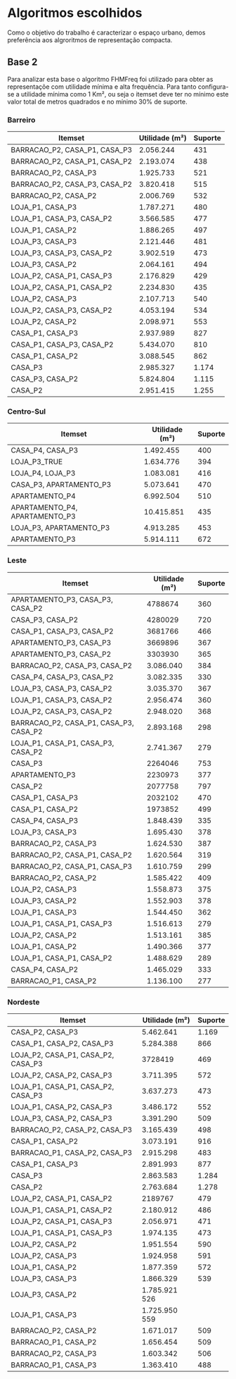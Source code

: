 # Algoritmos escolhidos
Como o objetivo do trabalho é caracterizar o espaço urbano, demos preferência aos algroritmos de representação compacta. 

## Base 2
Para analizar esta base o algoritmo FHMFreq foi utilizado para obter as representaçõe com utilidade mínima e alta frequência. Para tanto configura-se a utilidade mínima como 1 Km², ou seja o itemset deve ter no mínimo este valor total de metros quadrados e no mínimo 30% de suporte.  

### Barreiro
Itemset| Utilidade (m²)| Suporte
--|--|--
BARRACAO_P2, CASA_P1, CASA_P3|2.056.244|431
BARRACAO_P2, CASA_P1, CASA_P2|2.193.074|438
BARRACAO_P2, CASA_P3|1.925.733|521
BARRACAO_P2, CASA_P3, CASA_P2|3.820.418|515
BARRACAO_P2, CASA_P2|2.006.769|532
LOJA_P1, CASA_P3|1.787.271|480
LOJA_P1, CASA_P3, CASA_P2|3.566.585|477
LOJA_P1, CASA_P2|1.886.265|497
LOJA_P3, CASA_P3|2.121.446|481
LOJA_P3, CASA_P3, CASA_P2|3.902.519|473
LOJA_P3, CASA_P2|2.064.161|494
LOJA_P2, CASA_P1, CASA_P3|2.176.829|429
LOJA_P2, CASA_P1, CASA_P2|2.234.830|435
LOJA_P2, CASA_P3|2.107.713|540
LOJA_P2, CASA_P3, CASA_P2|4.053.194|534
LOJA_P2, CASA_P2|2.098.971|553
CASA_P1, CASA_P3|2.937.989|827
CASA_P1, CASA_P3, CASA_P2|5.434.070|810
CASA_P1, CASA_P2|3.088.545|862
CASA_P3|2.985.327|1.174
CASA_P3, CASA_P2|5.824.804|1.115
CASA_P2|2.951.415|1.255

### Centro-Sul
Itemset| Utilidade (m²)| Suporte
--|--|--
CASA_P4, CASA_P3|1.492.455|400
LOJA_P3_TRUE|1.634.776|394
LOJA_P4, LOJA_P3|1.083.081|416
CASA_P3, APARTAMENTO_P3|5.073.641|470
APARTAMENTO_P4|6.992.504|510
APARTAMENTO_P4, APARTAMENTO_P3|10.415.851|435
LOJA_P3, APARTAMENTO_P3|4.913.285|453
APARTAMENTO_P3|5.914.111|672

### Leste
Itemset| Utilidade (m²)| Suporte
--|--|--
APARTAMENTO_P3, CASA_P3, CASA_P2|4788674|360
CASA_P3, CASA_P2|4280029|720
CASA_P1, CASA_P3, CASA_P2|3681766|466
APARTAMENTO_P3, CASA_P3|3669896|367
APARTAMENTO_P3, CASA_P2|3303930|365
BARRACAO_P2, CASA_P3, CASA_P2|3.086.040|384
CASA_P4, CASA_P3, CASA_P2|3.082.335|330
LOJA_P3, CASA_P3, CASA_P2|3.035.370|367
LOJA_P1, CASA_P3, CASA_P2|2.956.474|360
LOJA_P2, CASA_P3, CASA_P2|2.948.020|368
BARRACAO_P2, CASA_P1, CASA_P3, CASA_P2|2.893.168|298
LOJA_P1, CASA_P1, CASA_P3, CASA_P2|2.741.367|279
CASA_P3|2264046|753
APARTAMENTO_P3|2230973|377
CASA_P2|2077758|797
CASA_P1, CASA_P3|2032102|470
CASA_P1, CASA_P2|1973852|499
CASA_P4, CASA_P3|1.848.439|335
LOJA_P3, CASA_P3|1.695.430|378
BARRACAO_P2, CASA_P3|1.624.530|387
BARRACAO_P2, CASA_P1, CASA_P2|1.620.564|319
BARRACAO_P2, CASA_P1, CASA_P3|1.610.759|299
BARRACAO_P2, CASA_P2|1.585.422|409
LOJA_P2, CASA_P3|1.558.873|375
LOJA_P3, CASA_P2|1.552.903|378
LOJA_P1, CASA_P3|1.544.450|362
LOJA_P1, CASA_P1, CASA_P3|1.516.613|279
LOJA_P2, CASA_P2|1.513.161|385
LOJA_P1, CASA_P2|1.490.366|377
LOJA_P1, CASA_P1, CASA_P2|1.488.629|289
CASA_P4, CASA_P2|1.465.029|333
BARRACAO_P1, CASA_P2|1.136.100|277


### Nordeste
Itemset| Utilidade (m²)| Suporte
--|--|--
CASA_P2, CASA_P3|5.462.641|1.169
CASA_P1, CASA_P2, CASA_P3|5.284.388|866
LOJA_P2, CASA_P1, CASA_P2, CASA_P3|3728419|469
LOJA_P2, CASA_P2, CASA_P3|3.711.395|572
LOJA_P1, CASA_P1, CASA_P2, CASA_P3|3.637.273|473
LOJA_P1, CASA_P2, CASA_P3|3.486.172|552
LOJA_P3, CASA_P2, CASA_P3|3.391.290|509
BARRACAO_P2, CASA_P2, CASA_P3|3.165.439|498
CASA_P1, CASA_P2|3.073.191|916
BARRACAO_P1, CASA_P2, CASA_P3|2.915.298|483
CASA_P1, CASA_P3|2.891.993|877
CASA_P3|2.863.583|1.284
CASA_P2|2.763.684|1.278
LOJA_P2, CASA_P1, CASA_P2|2189767|479
LOJA_P1, CASA_P1, CASA_P2|2.180.912|486
LOJA_P2, CASA_P1, CASA_P3|2.056.971|471
LOJA_P1, CASA_P1, CASA_P3|1.974.135|473
LOJA_P2, CASA_P2|1.951.554|590
LOJA_P2, CASA_P3|1.924.958|591
LOJA_P1, CASA_P2|1.877.359|572
LOJA_P3, CASA_P3|1.866.329|539
LOJA_P3, CASA_P2|1.785.921	526
LOJA_P1, CASA_P3|1.725.950	559
BARRACAO_P2, CASA_P2|1.671.017|509
BARRACAO_P1, CASA_P2|1.656.454|509
BARRACAO_P2, CASA_P3|1.603.342|506
BARRACAO_P1, CASA_P3|1.363.410|488






